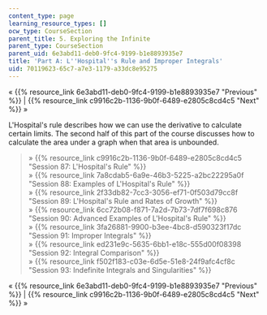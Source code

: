 ```yaml
---
content_type: page
learning_resource_types: []
ocw_type: CourseSection
parent_title: 5. Exploring the Infinite
parent_type: CourseSection
parent_uid: 6e3abd11-deb0-9fc4-9199-b1e8893935e7
title: 'Part A: L''Hospital''s Rule and Improper Integrals'
uid: 70119623-65c7-a7e3-1179-a33dc8e95275
---
```


« {{% resource_link 6e3abd11-deb0-9fc4-9199-b1e8893935e7 "Previous" %}} | {{% resource_link c9916c2b-1136-9b0f-6489-e2805c8cd4c5 "Next" %}} »

L'Hospital's rule describes how we can use the derivative to calculate certain limits. The second half of this part of the course discusses how to calculate the area under a graph when that area is unbounded.

> » {{% resource_link c9916c2b-1136-9b0f-6489-e2805c8cd4c5 "Session 87: L'Hospital's Rule" %}}  
> » {{% resource_link 7a8cdab5-6a9e-46b3-5225-a2bc22295a0f "Session 88: Examples of L'Hospital's Rule" %}}  
> » {{% resource_link 2f33db82-7cc3-3056-ef71-0f503d79cc8f "Session 89: L'Hospital's Rule and Rates of Growth" %}}  
> » {{% resource_link 6cc72b08-f871-7a2d-7b73-7df7f698c876 "Session 90: Advanced Examples of L'Hospital's Rule" %}}  
> » {{% resource_link 3fa26881-9900-b3ee-4bc8-d590323f17dc "Session 91: Improper Integrals" %}}  
> » {{% resource_link ed231e9c-5635-6bb1-e18c-555d00f08398 "Session 92: Integral Comparison" %}}  
> » {{% resource_link f502f183-c03e-6d5e-51e8-24f9afc4cf8c "Session 93: Indefinite Integrals and Singularities" %}}

« {{% resource_link 6e3abd11-deb0-9fc4-9199-b1e8893935e7 "Previous" %}} | {{% resource_link c9916c2b-1136-9b0f-6489-e2805c8cd4c5 "Next" %}} »